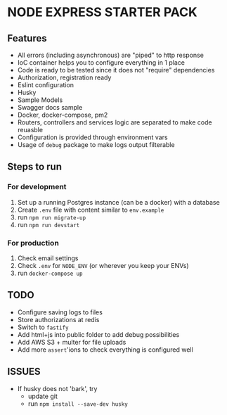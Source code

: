 # NODE EXPRESS STARTER PACK

## Features
* All errors (including asynchronous) are "piped" to http response
* IoC container helps you to configure everything in 1 place
* Code is ready to be tested since it does not "require" dependencies
* Authorization, registration ready
* Eslint configuration
* Husky
* Sample Models
* Swagger docs sample
* Docker, docker-compose, pm2
* Routers, controllers and services logic are separated to make code reuasble
* Configuration is provided through environment vars
* Usage of `debug` package to make logs output filterable

## Steps to run

### For development
1. Set up a running Postgres instance (can be a docker) with a database
2. Create `.env` file with content similar to `env.example`
2. run `npm run migrate-up`
3. run `npm run devstart`

### For production
1. Check email settings
2. Check `.env` for `NODE_ENV` (or wherever you keep your ENVs) 
3. run `docker-compose up`

## TODO

* Configure saving logs to files
* Store authorizations at redis
* Switch to `fastify`
* Add html+js into public folder to add debug possibilities
* Add AWS S3 + multer for file uploads
* Add more `assert`'ions to check everything is configured well

## ISSUES

+ If husky does not 'bark', try
    + update git
    + run `npm install --save-dev husky` 

